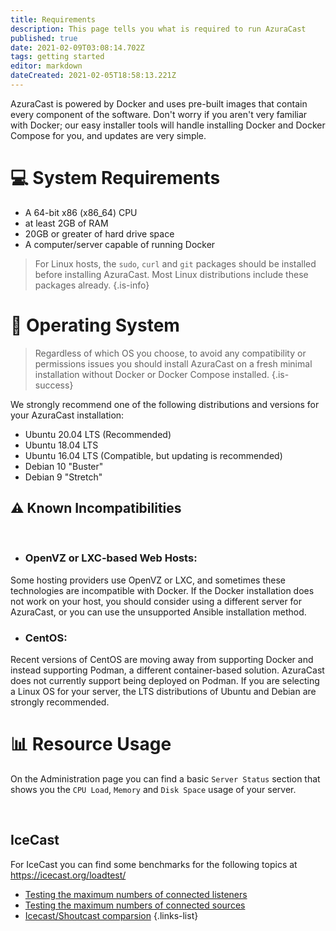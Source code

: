 ```yaml
---
title: Requirements
description: This page tells you what is required to run AzuraCast
published: true
date: 2021-02-09T03:08:14.702Z
tags: getting started
editor: markdown
dateCreated: 2021-02-05T18:58:13.221Z
---
```


AzuraCast is powered by Docker and uses pre-built images that contain every component of the software. Don't worry if you aren't very familiar with Docker; our easy installer tools will handle installing Docker and Docker Compose for you, and updates are very simple.


# :computer: System Requirements

- A 64-bit x86 (x86_64) CPU
- at least 2GB of RAM
- 20GB or greater of hard drive space
- A computer/server capable of running Docker

> For Linux hosts, the `sudo`, `curl` and `git` packages should be installed before installing AzuraCast. Most Linux distributions include these packages already.
{.is-info}

# :dvd: Operating System

> Regardless of which OS you choose, to avoid any compatibility or permissions issues you should install AzuraCast on a fresh minimal installation without Docker or Docker Compose installed.
{.is-success}

We strongly recommend one of the following distributions and versions for your AzuraCast installation:

- Ubuntu 20.04 LTS (Recommended)
- Ubuntu 18.04 LTS
- Ubuntu 16.04 LTS (Compatible, but updating is recommended)
- Debian 10 "Buster"
- Debian 9 "Stretch"

## :warning: Known Incompatibilities

<br>

- ### **OpenVZ or LXC-based Web Hosts:**

Some hosting providers use OpenVZ or LXC, and sometimes these technologies are incompatible with Docker. If the Docker installation does not work on your host, you should consider using a different server for AzuraCast, or you can use the unsupported Ansible installation method.

- ### **CentOS:**
Recent versions of CentOS are moving away from supporting Docker and instead supporting Podman, a different container-based solution. AzuraCast does not currently support being deployed on Podman. If you are selecting a Linux OS for your server, the LTS distributions of Ubuntu and Debian are strongly recommended.

# :bar_chart: Resource Usage

On the Administration page you can find a basic `Server Status` section that shows you the `CPU Load`, `Memory` and `Disk Space` usage of your server.

<br> 

## IceCast

For IceCast you can find some benchmarks for the following topics at https://icecast.org/loadtest/

- [Testing the maximum numbers of connected listeners](https://icecast.org/loadtest/1/)
- [Testing the maximum numbers of connected sources](https://icecast.org/loadtest/2/)
- [Icecast/Shoutcast comparsion](https://icecast.org/loadtest/3/)
{.links-list}
